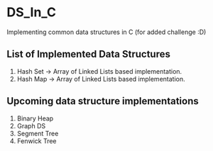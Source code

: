 # DS_In_C
Implementing common data structures in C (for added challenge :D)


## List of Implemented Data Structures

1. Hash Set -> Array of Linked Lists based implementation.
2. Hash Map -> Array of Linked Lists based implementation.


## Upcoming data structure implementations

1. Binary Heap
2. Graph DS
3. Segment Tree
3. Fenwick Tree

